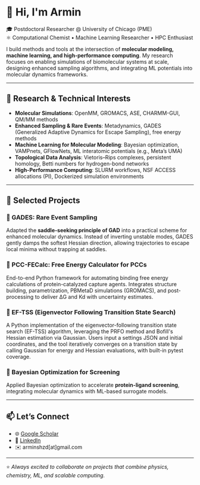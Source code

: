 # 👋 Hi, I'm Armin
🎓 Postdoctoral Researcher @ University of Chicago (PME)  
⚛️ Computational Chemist • Machine Learning Researcher • HPC Enthusiast  

I build methods and tools at the intersection of **molecular modeling, machine learning, and high-performance computing**. My research focuses on enabling simulations of biomolecular systems at scale, designing enhanced sampling algorithms, and integrating ML potentials into molecular dynamics frameworks.  

---

## 🔬 Research & Technical Interests

- **Molecular Simulations**: OpenMM, GROMACS, ASE, CHARMM-GUI, QM/MM methods  
- **Enhanced Sampling & Rare Events**: Metadynamics, GADES (Generalized Adaptive Dynamics for Escape Sampling), free energy methods  
- **Machine Learning for Molecular Modeling**: Bayesian optimization, VAMPnets, GFlowNets, ML interatomic potentials (e.g., Meta’s UMA)  
- **Topological Data Analysis**: Vietoris–Rips complexes, persistent homology, Betti numbers for hydrogen-bond networks  
- **High-Performance Computing**: SLURM workflows, NSF ACCESS allocations (PI), Dockerized simulation environments  

---

## 🚀 Selected Projects

### 🔹 GADES: Rare Event Sampling
Adapted the **saddle-seeking principle of GAD** into a practical scheme for enhanced molecular dynamics. Instead of inverting unstable modes, GADES gently damps the softest Hessian direction, allowing trajectories to escape local minima without trapping at saddles.

### 🔹 PCC-FECalc: Free Energy Calculator for PCCs
End-to-end Python framework for automating binding free energy calculations of protein-catalyzed capture agents. Integrates structure building, parametrization, PBMetaD simulations (GROMACS), and post-processing to deliver ΔG and Kd with uncertainty estimates.

### 🔹 EF-TSS (Eigenvector Following Transition State Search)
A Python implementation of the eigenvector-following transition state search (EF-TSS) algorithm, leveraging the PRFO method and Bofill's Hessian estimation via Gaussian. Users input a settings JSON and initial coordinates, and the tool iteratively converges on a transition state by calling Gaussian for energy and Hessian evaluations, with built-in pytest coverage.  

### 🔹 Bayesian Optimization for Screening
Applied Bayesian optimization to accelerate **protein-ligand screening**, integrating molecular dynamics with ML-based surrogate models.

---

## 📫 Let’s Connect

- 🌐 [Google Scholar](https://scholar.google.com/citations?user=MzzCX3UAAAAJ&hl=en)  
- 💼 [LinkedIn](https://www.linkedin.com/in/arminshzd/)  
- ✉️ arminshzd[at]gmail.com

---

⭐️ *Always excited to collaborate on projects that combine physics, chemistry, ML, and scalable computing.*
